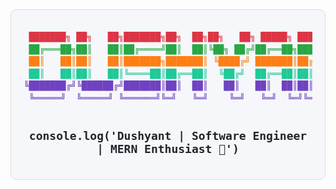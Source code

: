 <div align="center" style="font-family: 'Courier New', Courier, monospace; background: #f5f7fa; padding: 20px; border-radius: 10px; border: 1px solid #ddd;">
  <pre style="font-size: 14px; line-height: 1.4em;">
<span style="color: #dc3545;"> ███████╗ ██╗   ██╗███████╗██╗  ██╗██╗   ██╗ █████╗ ███╗  ██╗████████╗</span>
<span style="color: #28a745;"> ██╔═══██╗██║   ██║██╔════╝██║  ██║╚██╗ ██╔╝██╔══██╗████╗ ██║╚══██╔══╝</span>
<span style="color: #fd7e14;"> ██║   ██║██║   ██║███████╗███████║ ╚████╔╝ ███████║██╔██╗██║   ██║   </span>
<span style="color: #20c997;"> ██║   ██║██║   ██║╚════██║██╔══██║  ╚██╔╝  ██╔══██║██║╚████║   ██║   </span>
<span style="color: #6f42c1;">╚███████╔╝╚██████╔╝███████║██║  ██║   ██║   ██║  ██║██║ ╚███║   ██║   </span>
<span style="color: #6f42c1;"> ╚═════╝  ╚═════╝ ╚══════╝╚═╝   ╚═╝    ╚═╝   ╚═╝  ╚═╝╚═╝   ╚══╝   ╚═╝   </span>
  </pre>
  <h2 style="margin-top: 20px;">
    <code style="color: #212529; font-size: 18px;">console.log('Dushyant | Software Engineer | MERN Enthusiast 🚀')</code>
  </h2>
</div>
